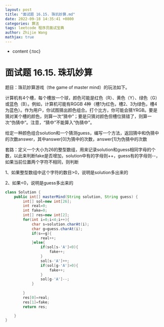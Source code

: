```yaml
---
layout: post
title: "面试题 16.15. 珠玑妙算.md"
date: 2022-09-18 14:35:41 +0800
categories: 算法
tags: leetcode 程序员面试宝典
author: Zhijie Wang
mathjax: true
---
```



* content
{:toc}














# 面试题 16.15. 珠玑妙算

题目：珠玑妙算游戏（the game of master mind）的玩法如下。

计算机有4个槽，每个槽放一个球，颜色可能是红色（R）、黄色（Y）、绿色（G）或蓝色（B）。例如，计算机可能有RGGB 4种（槽1为红色，槽2、3为绿色，槽4为蓝色）。作为用户，你试图猜出颜色组合。打个比方，你可能会猜YRGB。要是猜对某个槽的颜色，则算一次“猜中”；要是只猜对颜色但槽位猜错了，则算一次“伪猜中”。注意，“猜中”不能算入“伪猜中”。

给定一种颜色组合solution和一个猜测guess，编写一个方法，返回猜中和伪猜中的次数answer，其中answer[0]为猜中的次数，answer[1]为伪猜中的次数

套路：定义一个大小为26的整型数组，用来记录solution和guess相同字母的个数，以此来判断fake是否增加，solution中有的字母则++，guess有的字母则--，如果当前位置两个字符不相同，则判断

1、如果整型数组中这个字符的数目>0，说明是solution多出来的

2、如果<0，说明是guess多出来的

```java
class Solution {
    public int[] masterMind(String solution, String guess) {
        int[] sol=new int[26];
        int real=0;
        int fake=0;
        int[] res=new int[2];
        for(int i=0;i<4;i++){
            char s=solution.charAt(i);
            char g=guess.charAt(i);
            if(s==g){
                real++;
            }else{
                if(sol[s-'A']<0){
                    fake++;
                }
                sol[s-'A']++;
                if(sol[g-'A']>0){
                    fake++;
                }
                sol[g-'A']--;
            }
            
        }
        res[0]=real;
        res[1]=fake;
        return res;

    }
}
```

